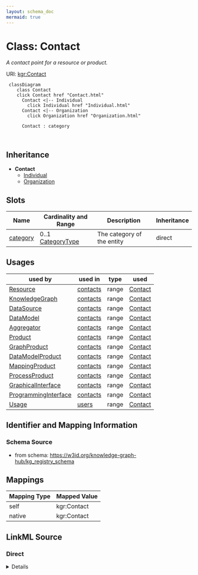 ```yaml
---
layout: schema_doc
mermaid: true
---
```




# Class: Contact


_A contact point for a resource or product._





URI: [kgr:Contact](https://w3id.org/bridge2ai/data-sheets-schema/Contact)






```mermaid
 classDiagram
    class Contact
    click Contact href "Contact.html"
      Contact <|-- Individual
        click Individual href "Individual.html"
      Contact <|-- Organization
        click Organization href "Organization.html"
      
      Contact : category
        
      
```





## Inheritance
* **Contact**
    * [Individual](Individual.html)
    * [Organization](Organization.html)



## Slots

| Name | Cardinality and Range | Description | Inheritance |
| ---  | --- | --- | --- |
| [category](category.html) | 0..1 <br/> [CategoryType](CategoryType.html) | The category of the entity | direct |





## Usages

| used by | used in | type | used |
| ---  | --- | --- | --- |
| [Resource](Resource.html) | [contacts](contacts.html) | range | [Contact](Contact.html) |
| [KnowledgeGraph](KnowledgeGraph.html) | [contacts](contacts.html) | range | [Contact](Contact.html) |
| [DataSource](DataSource.html) | [contacts](contacts.html) | range | [Contact](Contact.html) |
| [DataModel](DataModel.html) | [contacts](contacts.html) | range | [Contact](Contact.html) |
| [Aggregator](Aggregator.html) | [contacts](contacts.html) | range | [Contact](Contact.html) |
| [Product](Product.html) | [contacts](contacts.html) | range | [Contact](Contact.html) |
| [GraphProduct](GraphProduct.html) | [contacts](contacts.html) | range | [Contact](Contact.html) |
| [DataModelProduct](DataModelProduct.html) | [contacts](contacts.html) | range | [Contact](Contact.html) |
| [MappingProduct](MappingProduct.html) | [contacts](contacts.html) | range | [Contact](Contact.html) |
| [ProcessProduct](ProcessProduct.html) | [contacts](contacts.html) | range | [Contact](Contact.html) |
| [GraphicalInterface](GraphicalInterface.html) | [contacts](contacts.html) | range | [Contact](Contact.html) |
| [ProgrammingInterface](ProgrammingInterface.html) | [contacts](contacts.html) | range | [Contact](Contact.html) |
| [Usage](Usage.html) | [users](users.html) | range | [Contact](Contact.html) |






## Identifier and Mapping Information







### Schema Source


* from schema: https://w3id.org/knowledge-graph-hub/kg_registry_schema




## Mappings

| Mapping Type | Mapped Value |
| ---  | ---  |
| self | kgr:Contact |
| native | kgr:Contact |







## LinkML Source

<!-- TODO: investigate https://stackoverflow.com/questions/37606292/how-to-create-tabbed-code-blocks-in-mkdocs-or-sphinx -->

### Direct

<details>
```yaml
name: Contact
description: A contact point for a resource or product.
from_schema: https://w3id.org/knowledge-graph-hub/kg_registry_schema
slots:
- category

```
</details>

### Induced

<details>
```yaml
name: Contact
description: A contact point for a resource or product.
from_schema: https://w3id.org/knowledge-graph-hub/kg_registry_schema
attributes:
  category:
    name: category
    description: The category of the entity. This should be identical to its class
      name.
    from_schema: https://w3id.org/knowledge-graph-hub/kg_registry_schema
    rank: 1000
    is_a: type
    domain: NamedThing
    alias: category
    owner: Contact
    domain_of:
    - NamedThing
    - Contact
    range: category_type

```
</details>
